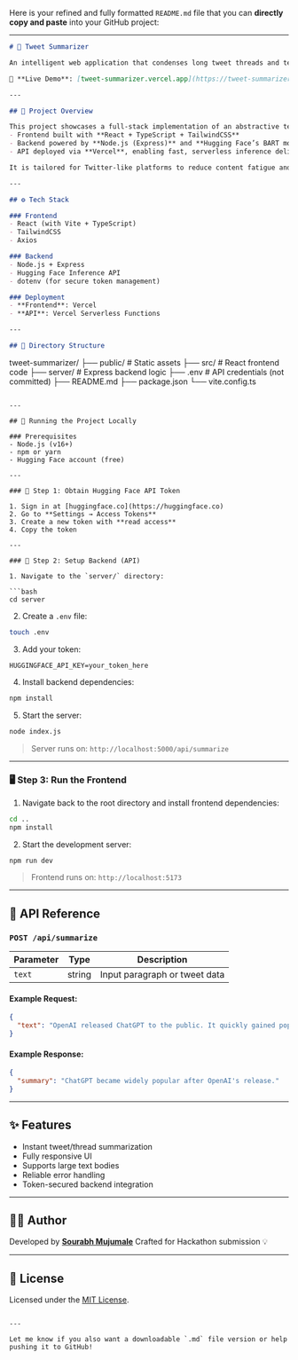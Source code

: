 Here is your refined and fully formatted `README.md` file that you can **directly copy and paste** into your GitHub project:

---

```markdown
# 🧠 Tweet Summarizer

An intelligent web application that condenses long tweet threads and textual content into concise, human-readable summaries using cutting-edge NLP.

🔗 **Live Demo**: [tweet-summarizer.vercel.app](https://tweet-summarizer.vercel.app)

---

## 🚀 Project Overview

This project showcases a full-stack implementation of an abstractive text summarizer:
- Frontend built with **React + TypeScript + TailwindCSS**
- Backend powered by **Node.js (Express)** and **Hugging Face’s BART model**
- API deployed via **Vercel**, enabling fast, serverless inference delivery

It is tailored for Twitter-like platforms to reduce content fatigue and enhance user engagement through quick content consumption.

---

## ⚙️ Tech Stack

### Frontend
- React (with Vite + TypeScript)
- TailwindCSS
- Axios

### Backend
- Node.js + Express
- Hugging Face Inference API
- dotenv (for secure token management)

### Deployment
- **Frontend**: Vercel
- **API**: Vercel Serverless Functions

---

## 📁 Directory Structure

```

tweet-summarizer/
├── public/              # Static assets
├── src/                 # React frontend code
├── server/              # Express backend logic
├── .env                 # API credentials (not committed)
├── README.md
├── package.json
└── vite.config.ts

````

---

## 🧪 Running the Project Locally

### Prerequisites
- Node.js (v16+)
- npm or yarn
- Hugging Face account (free)

---

### 🔐 Step 1: Obtain Hugging Face API Token

1. Sign in at [huggingface.co](https://huggingface.co)
2. Go to **Settings → Access Tokens**
3. Create a new token with **read access**
4. Copy the token

---

### 🧰 Step 2: Setup Backend (API)

1. Navigate to the `server/` directory:

```bash
cd server
````

2. Create a `.env` file:

```bash
touch .env
```

3. Add your token:

```env
HUGGINGFACE_API_KEY=your_token_here
```

4. Install backend dependencies:

```bash
npm install
```

5. Start the server:

```bash
node index.js
```

> Server runs on: `http://localhost:5000/api/summarize`

---

### 🖥️ Step 3: Run the Frontend

1. Navigate back to the root directory and install frontend dependencies:

```bash
cd ..
npm install
```

2. Start the development server:

```bash
npm run dev
```

> Frontend runs on: `http://localhost:5173`

---

## 🧠 API Reference

### `POST /api/summarize`

| Parameter | Type   | Description                   |
| --------- | ------ | ----------------------------- |
| `text`    | string | Input paragraph or tweet data |

#### Example Request:

```json
{
  "text": "OpenAI released ChatGPT to the public. It quickly gained popularity..."
}
```

#### Example Response:

```json
{
  "summary": "ChatGPT became widely popular after OpenAI's release."
}
```

---

## ✨ Features

* Instant tweet/thread summarization
* Fully responsive UI
* Supports large text bodies
* Reliable error handling
* Token-secured backend integration

---

## 🧑‍💻 Author

Developed by **[Sourabh Mujumale](https://github.com/sourabhm-25)**
Crafted for Hackathon submission 💡

---

## 📄 License

Licensed under the [MIT License](LICENSE).

```

---

Let me know if you also want a downloadable `.md` file version or help pushing it to GitHub!
```
